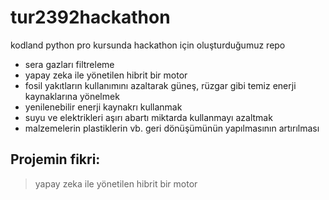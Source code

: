 # tur2392hackathon
kodland python pro kursunda hackathon için oluşturduğumuz repo

- sera gazları filtreleme
- yapay zeka ile yönetilen hibrit bir motor
- fosil yakıtların kullanımını azaltarak güneş, rüzgar gibi temiz enerji kaynaklarına yönelmek
- yenilenebilir enerji kaynakrı kullanmak
- suyu ve elektrikleri aşırı abartı miktarda kullanmayı azaltmak
- malzemelerin plastiklerin vb. geri dönüşümünün yapılmasının artırılması

## Projemin fikri:
> yapay zeka ile yönetilen hibrit bir motor
